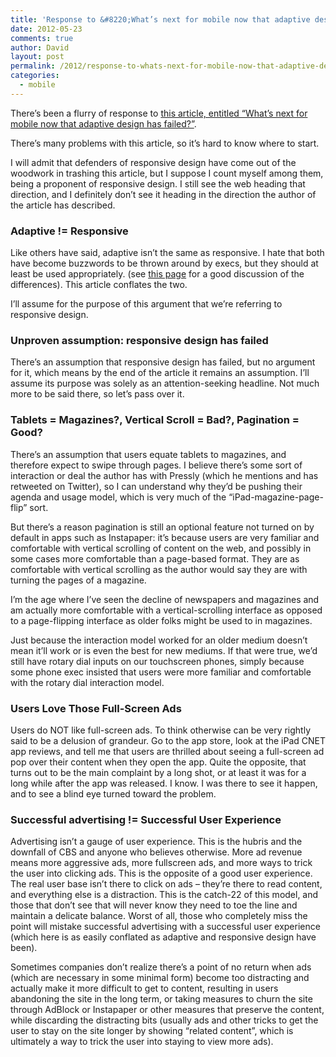 ```yaml
---
title: 'Response to &#8220;What’s next for mobile now that adaptive design has failed?&#8221;'
date: 2012-05-23
comments: true
author: David
layout: post
permalink: /2012/response-to-whats-next-for-mobile-now-that-adaptive-design-has-failed
categories:
  - mobile
---
```

There&#8217;s been a flurry of response to [this article, entitled &#8220;What’s next for mobile now that adaptive design has failed?&#8221;][1].

There&#8217;s many problems with this article, so it&#8217;s hard to know where to start.

I will admit that defenders of responsive design have come out of the woodwork in trashing this article, but I suppose I count myself among them, being a proponent of responsive design. I still see the web heading that direction, and I definitely don&#8217;t see it heading in the direction the author of the article has described.

### Adaptive != Responsive

Like others have said, adaptive isn&#8217;t the same as responsive. I hate that both have become buzzwords to be thrown around by execs, but they should at least be used appropriately. (see [this page][2] for a good discussion of the differences). This article conflates the two.

I&#8217;ll assume for the purpose of this argument that we&#8217;re referring to responsive design.

### Unproven assumption: responsive design has failed

There&#8217;s an assumption that responsive design has failed, but no argument for it, which means by the end of the article it remains an assumption. I&#8217;ll assume its purpose was solely as an attention-seeking headline. Not much more to be said there, so let&#8217;s pass over it.

### Tablets = Magazines?, Vertical Scroll = Bad?, Pagination = Good?

There&#8217;s an assumption that users equate tablets to magazines, and therefore expect to swipe through pages. I believe there&#8217;s some sort of interaction or deal the author has with Pressly (which he mentions and has retweeted on Twitter), so I can understand why they&#8217;d be pushing their agenda and usage model, which is very much of the &#8220;iPad-magazine-page-flip&#8221; sort.

But there&#8217;s a reason pagination is still an optional feature not turned on by default in apps such as Instapaper: it&#8217;s because users are very familiar and comfortable with vertical scrolling of content on the web, and possibly in some cases more comfortable than a page-based format. They are as comfortable with vertical scrolling as the author would say they are with turning the pages of a magazine.

I&#8217;m the age where I&#8217;ve seen the decline of newspapers and magazines and am actually more comfortable with a vertical-scrolling interface as opposed to a page-flipping interface as older folks might be used to in magazines.

Just because the interaction model worked for an older medium doesn&#8217;t mean it&#8217;ll work or is even the best for new mediums. If that were true, we&#8217;d still have rotary dial inputs on our touchscreen phones, simply because some phone exec insisted that users were more familiar and comfortable with the rotary dial interaction model.

### Users Love Those Full-Screen Ads

Users do NOT like full-screen ads. To think otherwise can be very rightly said to be a delusion of grandeur. Go to the app store, look at the iPad CNET app reviews, and tell me that users are thrilled about seeing a full-screen ad pop over their content when they open the app. Quite the opposite, that turns out to be the main complaint by a long shot, or at least it was for a long while after the app was released. I know. I was there to see it happen, and to see a blind eye turned toward the problem.

### Successful advertising != Successful User Experience

Advertising isn&#8217;t a gauge of user experience. This is the hubris and the downfall of CBS and anyone who believes otherwise. More ad revenue means more aggressive ads, more fullscreen ads, and more ways to trick the user into clicking ads. This is the opposite of a good user experience. The real user base isn&#8217;t there to click on ads &#8211; they&#8217;re there to read content, and everything else is a distraction. This is the catch-22 of this model, and those that don&#8217;t see that will never know they need to toe the line and maintain a delicate balance. Worst of all, those who completely miss the point will mistake successful advertising with a successful user experience (which here is as easily conflated as adaptive and responsive design have been).

Sometimes companies don&#8217;t realize there&#8217;s a point of no return when ads (which are necessary in some minimal form) become too distracting and actually make it more difficult to get to content, resulting in users abandoning the site in the long term, or taking measures to churn the site through AdBlock or Instapaper or other measures that preserve the content, while discarding the distracting bits (usually ads and other tricks to get the user to stay on the site longer by showing &#8220;related content&#8221;, which is ultimately a way to trick the user into staying to view more ads).

 [1]: http://venturebeat.com/2012/05/22/adaptive-design-has-failed/
 [2]: http://www.linkedin.com/answers/technology/web-development/TCH_WDD/961492-23942997